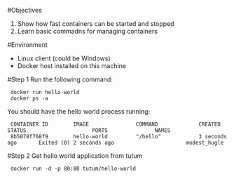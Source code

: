 #Objectives 
1. Show how fast containers can be started and stopped
2. Learn basic commadns for managing containers

#Environment

* Linux client (could be Windows)
* Docker host installed on this machine

#Step 1 
Run the following command:

     docker run hello-world
     docker ps -a

You should have the hello world process running: 

     CONTAINER ID        IMAGE               COMMAND             CREATED             STATUS                     PORTS               NAMES
     8b5078f768f9        hello-world         "/hello"            3 seconds ago       Exited (0) 2 seconds ago                       modest_hugle


#Step 2
Get hello world application from tutum 

     docker run -d -p 80:80 tutum/hello-world






